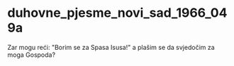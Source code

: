 # duhovne_pjesme_novi_sad_1966_049a
Zar mogu reći: "Borim se za Spasa Isusa!" a plašim se da svjedočim za moga Gospoda?